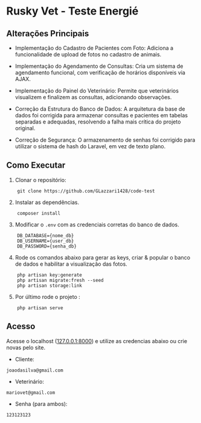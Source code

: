 # Rusky Vet - Teste Energié

## Alterações Principais
- Implementação do Cadastro de Pacientes com Foto: Adiciona a funcionalidade de upload de fotos no cadastro de animais.

- Implementação do Agendamento de Consultas: Cria um sistema de agendamento funcional, com verificação de horários disponíveis via AJAX.

- Implementação do Painel do Veterinário: Permite que veterinários visualizem e finalizem as consultas, adicionando observações.

- Correção da Estrutura do Banco de Dados: A arquitetura da base de dados foi corrigida para armazenar consultas e pacientes em tabelas separadas e adequadas, resolvendo a falha mais crítica do projeto original.

- Correção de Segurança: O armazenamento de senhas foi corrigido para utilizar o sistema de hash do Laravel, em vez de texto plano.

## Como Executar
1. Clonar o repositório: 
```shell
    git clone https://github.com/GLazzari1428/code-test
```

2. Instalar as dependências.
```shell
    composer install
```

3. Modificar o `.env` com as credenciais corretas do banco de dados.
```.env
    DB_DATABASE={nome_db}
    DB_USERNAME={user_db}
    DB_PASSWORD={senha_db}
```
4. Rode os comandos abaixo para gerar as keys, criar & popular o banco de dados e habilitar a visualização das fotos.
```shell
    php artisan key:generate
    php artisan migrate:fresh --seed
    php artisan storage:link
```
    
5. Por último rode o projeto : 
```shell
    php artisan serve
```

## Acesso
Acesse o localhost ([127.0.0.1:8000](127.0.0.1:8000)) e utilize as credencias abaixo ou crie novas pelo site.
- Cliente: 
```shell
joaodasilva@gmail.com
```

- Veterinário: 
```shell
mariovet@gmail.com
```

- Senha (para ambos): 
```shell
123123123
```